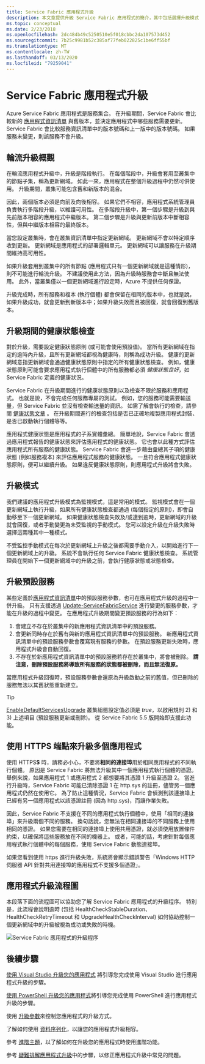 ```yaml
---
title: Service Fabric 應用程式升級
description: 本文章提供升級 Service Fabric 應用程式的簡介，其中包括選擇升級模式和執行健康狀態檢查。
ms.topic: conceptual
ms.date: 2/23/2018
ms.openlocfilehash: 2dc484b49c5250510e5f018cbbc2da107573d452
ms.sourcegitcommit: 7b25c9981b52c385af77feb022825c1be6ff55bf
ms.translationtype: MT
ms.contentlocale: zh-TW
ms.lasthandoff: 03/13/2020
ms.locfileid: "79259041"
---
```

# <a name="service-fabric-application-upgrade"></a>Service Fabric 應用程式升級
Azure Service Fabric 應用程式是服務集合。 在升級期間，Service Fabric 會比較新的 [應用程式資訊清單](service-fabric-application-and-service-manifests.md) 與舊版本，並決定應用程式中哪些服務需要更新。 Service Fabric 會比較服務資訊清單中的版本號碼和上一版中的版本號碼。 如果服務未變更，則該服務不會升級。

## <a name="rolling-upgrades-overview"></a>輪流升級概觀
在輪流應用程式升級中，升級是階段執行。 在每個階段中，升級會套用至叢集中的節點子集，稱為更新網域。 如此一來，應用程式在整個升級過程中仍然可供使用。 升級期間，叢集可能包含舊和新版本的混合。

因此，兩個版本必須是向前及向後相容。 如果它們不相容，應用程式系統管理員負責執行多階段升級，以維護可用性。 在多階段升級中，第一個步驟是升級到與先前版本相容的應用程式中繼版本。 第二個步驟是升級與更新前版本中斷相容性，但與中繼版本相容的最終版本。

當您設定叢集時，會在叢集資訊清單中指定更新網域。 更新網域不會以特定順序收到更新。 更新網域是應用程式的部署邏輯單元。 更新網域可以讓服務在升級期間維持高可用性。

如果升級套用到叢集中的所有節點 (應用程式只有一個更新網域就是這種情形)，則不可能進行輪流升級。 不建議使用此方法，因為升級時服務會中斷且無法使用。 此外，當叢集僅以一個更新網域進行設定時，Azure 不提供任何保證。

升級完成時，所有服務和複本 (執行個體) 都會保留在相同的版本中，也就是說，如果升級成功，就會更新到新版本中；如果升級失敗而且被回復，就會回復到舊版本。

## <a name="health-checks-during-upgrades"></a>升級期間的健康狀態檢查
對於升級，需要設定健康狀態原則 (或可能會使用預設值)。 當所有更新網域在指定的逾時內升級，且所有更新網域都視為健康時，則稱為成功升級。  健康的更新網域意指更新網域會通過健康狀態原則中指定的所有健康狀態檢查。 例如，健康狀態原則可能會要求應用程式執行個體中的所有服務都必須 *健康狀態良好*，如 Service Fabric 定義的健康狀況。

Service Fabric 在升級期間進行的健康狀態原則以及檢查不限於服務和應用程式。 也就是說，不會完成任何服務專屬的測試。  例如，您的服務可能需要輸送量，但 Service Fabric 並沒有檢查輸送量的資訊。 如需了解會執行的檢查，請參閱 [健康狀態文章](service-fabric-health-introduction.md) 。 在升級期間進行的檢查包括是否已正確地複製應用程式封裝、是否已啟動執行個體等等。

應用程式健康狀態是應用程式的子系實體彙總。 簡單地說，Service Fabric 會透過應用程式報告的健康狀態來評估應用程式的健康狀態。 它也會以此種方式評估應用程式所有服務的健康狀態。 Service Fabric 會進一步藉由彙總其子項的健康狀態 (例如服務複本) 來評估應用程式服務的健康狀態。 一旦符合應用程式健康狀態原則，便可以繼續升級。 如果違反健康狀態原則，則應用程式升級將會失敗。

## <a name="upgrade-modes"></a>升級模式
我們建議的應用程式升級模式為監視模式，這是常用的模式。 監視模式會在一個更新網域上執行升級，如果所有健康狀態檢查都通過 (每個指定的原則)，即會自動移至下一個更新網域。  如果健康狀態檢查失敗及/或達到逾時，更新網域的升級就會回復，或者手動變更為未受監視的手動模式。 您可以設定升級在升級失敗時選擇這兩種其中一種模式。 

不受監控手動模式在每次於更新網域上升級之後都需要手動介入，以開始進行下一個更新網域上的升級。 系統不會執行任何 Service Fabric 健康狀態檢查。 系統管理員在開始下一個更新網域中的升級之前，會執行健康狀態或狀態檢查。

## <a name="upgrade-default-services"></a>升級預設服務
某些定義於[應用程式資訊清單](service-fabric-application-and-service-manifests.md)中的預設服務參數，也可在應用程式升級的過程中一併升級。 只有支援透過 [Update-ServiceFabricService](https://docs.microsoft.com/powershell/module/servicefabric/update-servicefabricservice?view=azureservicefabricps) 進行變更的服務參數，才能在升級的過程中變更。 在應用程式升級期間變更預設服務的行為如下：

1. 會建立不存在於叢集中的新應用程式資訊清單中的預設服務。
2. 會更新同時存在於舊有與新的應用程式資訊清單中的預設服務。 新應用程式資訊清單中的預設服務參數會覆寫現有服務的參數。 在預設服務更新失敗時，應用程式升級會自動回復。
3. 不存在於新應用程式資訊清單中的預設服務若存在於叢集中，將會被刪除。 **請注意，刪除預設服務將導致所有服務的狀態都被刪除，而且無法復原。**

當應用程式升級回復時，預設服務參數會還原為升級啟動之前的舊值，但已刪除的服務無法以其舊狀態重新建立。

> [!TIP]
> [EnableDefaultServicesUpgrade](service-fabric-cluster-fabric-settings.md) 叢集組態設定值必須是 *true*，以啟用規則 2) 和 3) 上述項目 (預設服務更新或刪除)。 從 Service Fabric 5.5 版開始即支援此功能。

## <a name="upgrading-multiple-applications-with-https-endpoints"></a>使用 HTTPS 端點來升級多個應用程式
使用 HTTPS**S** 時，請務必小心，不要將**相同的連接埠**用於相同應用程式的不同執行個體。 原因是 Service Fabric 將無法升級其中一個應用程式執行個體的憑證。 舉例來說，如果應用程式 1 或應用程式 2 都想要將其憑證 1 升級至憑證 2。 當進行升級時，Service Fabric 可能已清除憑證 1 在 http.sys 的註冊，儘管另一個應用程式仍然在使用它。 為了防止這種情況，Service Fabric 會偵測到該連接埠上已經有另一個應用程式以該憑證註冊 (因為 http.sys)，而讓作業失敗。

因此，Service Fabric 不支援在不同的應用程式執行個體中，使用「相同的連接埠」來升級兩個不同的服務。 換句話說，您無法在相同連接埠的不同服務上使用相同的憑證。 如果您需要在相同的連接埠上使用共用憑證，就必須使用放置條件約束，以確保將這些服務放在不同的機器上。 或者，可能的話，考慮針對每個應用程式執行個體中的每個服務，使用 Service Fabric 動態連接埠。 

如果您看到使用 https 進行升級失敗，系統將會顯示錯誤警告「Windows HTTP 伺服器 API 針對共用連接埠的應用程式不支援多個憑證」。

## <a name="application-upgrade-flowchart"></a>應用程式升級流程圖
本段落下面的流程圖可以協助您了解 Service Fabric 應用程式的升級程序。 特別是，此流程會說明逾時 (包括 HealthCheckStableDuration、HealthCheckRetryTimeout 和 UpgradeHealthCheckInterval) 如何協助控制一個更新網域中的升級被視為成功或失敗的時機。

![Service Fabric 應用程式的升級程序][image]

## <a name="next-steps"></a>後續步驟
[使用 Visual Studio 升級您的應用程式](service-fabric-application-upgrade-tutorial.md) 將引導您完成使用 Visual Studio 進行應用程式升級的步驟。

[使用 PowerShell 升級您的應用程式](service-fabric-application-upgrade-tutorial-powershell.md)將引導您完成使用 PowerShell 進行應用程式升級的步驟。

使用 [升級參數](service-fabric-application-upgrade-parameters.md)來控制您應用程式的升級方式。

了解如何使用 [資料序列化](service-fabric-application-upgrade-data-serialization.md)，以讓您的應用程式升級相容。

參考 [進階主題](service-fabric-application-upgrade-advanced.md)，以了解如何在升級您的應用程式時使用進階功能。

參考 [疑難排解應用程式升級](service-fabric-application-upgrade-troubleshooting.md)中的步驟，以修正應用程式升級中常見的問題。

[image]: media/service-fabric-application-upgrade/service-fabric-application-upgrade-flowchart.png
